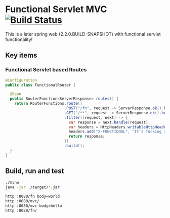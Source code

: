# Functional Servlet MVC [![Build Status](https://travis-ci.org/daggerok/spring-boot-functional-servlet-example.svg?branch=master)](https://travis-ci.org/daggerok/spring-boot-functional-servlet-example)
This is a later spring web (2.2.0.BUILD-SNAPSHOT) with functional servlet functionality!

## Key items

### Functional Servlet based Routes

```java
@Configuration
public class FunctionalRouter {

  @Bean
  public RouterFunction<ServerResponse> routes() {
    return RouterFunctions.route()
                          .POST("/fn", request -> ServerResponse.ok().body("Functional hello!"))
                          .GET("/**", request -> ServerResponse.ok().body("_self: " + request.path()))
                          .filter((request, next) -> {
                            var response = next.handle(request);
                            var headers = HttpHeaders.writableHttpHeaders(response.headers());
                            headers.add("X-FUNCTIONAL", "It's fucking awesome!");
                            return response;
                          })
                          .build();
  }
}
```

## Build, run and test

```bash
./mvnw
java -jar ./target/*.jar

http :8080/fn body=world
http :8080/mvc/
http :8080/mvc body=hello
http :8080/fn/
```
